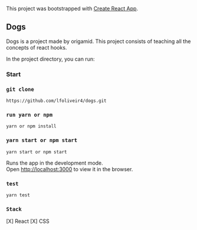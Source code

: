 This project was bootstrapped with [Create React App](https://github.com/facebook/create-react-app).

## Dogs

Dogs is a project made by origamid. This project consists of teaching all the concepts of react hooks.

In the project directory, you can run:

### Start

### `git clone`

```
https://github.com/lfoliveir4/dogs.git

```

### `run yarn or npm`

```
yarn or npm install

```

### `yarn start or npm start`

```
yarn start or npm start

```

Runs the app in the development mode.<br />
Open [http://localhost:3000](http://localhost:3000) to view it in the browser.

### `test`

```
yarn test

```

### `Stack`

[X] React
[X] CSS
